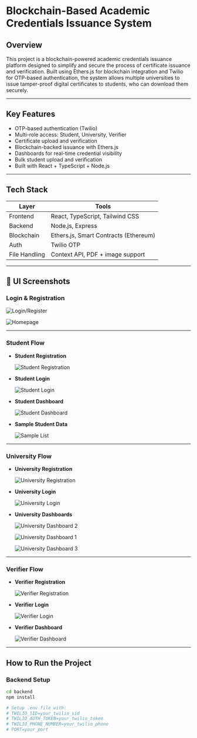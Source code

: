 # Blockchain-Based Academic Credentials Issuance System

## Overview

This project is a blockchain-powered academic credentials issuance platform designed to simplify and secure the process of certificate issuance and verification. Built using Ethers.js for blockchain integration and Twilio for OTP-based authentication, the system allows multiple universities to issue tamper-proof digital certificates to students, who can download them securely.

---

## Key Features

- OTP-based authentication (Twilio)
- Multi-role access: Student, University, Verifier
- Certificate upload and verification
- Blockchain-backed issuance with Ethers.js
- Dashboards for real-time credential visibility
- Bulk student upload and verification
- Built with React + TypeScript + Node.js

---

## Tech Stack

| Layer        | Tools                                |
|--------------|---------------------------------------|
| Frontend     | React, TypeScript, Tailwind CSS       |
| Backend      | Node.js, Express                      |
| Blockchain   | Ethers.js, Smart Contracts (Ethereum) |
| Auth         | Twilio OTP                            |
| File Handling| Context API, PDF + image support      |

---

## 📸 UI Screenshots

### Login & Registration  

 ![Login/Register](src/Images/outputs/2-Login-Register-Page.png)
 
 ![Homepage](src/Images/outputs/1-Homepage.png)

---

### Student Flow  

- **Student Registration**
  
  ![Student Registration](src/Images/outputs/3-Student-Registration.png)
  
- **Student Login**
  
  ![Student Login](src/Images/outputs/4-Student-Login.png)

- **Student Dashboard**
  
  ![Student Dashboard](src/Images/outputs/5-Student-Dashboard.png)

- **Sample Student Data**
  
  ![Sample List](src/Images/outputs/12-Sample-Students-List.png)

---

### University Flow  
- **University Registration**
  
  ![University Registration](src/Images/outputs/5-University-Registration.png)

- **University Login**
  
  ![University Login](src/Images/outputs/6-University-Login.png)

- **University Dashboards**
  
  ![University Dashboard 2](src/Images/outputs/8-University-Dashboard-2.png)

  ![University Dashboard 1](src/Images/outputs/7-University-Dashboard-1.png)
  
  ![University Dashboard 3](src/Images/outputs/9-University-Dashboard-3.png)

---

### Verifier Flow  
- **Verifier Registration**
  
  ![Verifier Registration](src/Images/outputs/9-Verifier-Registration.png)

- **Verifier Login**
  
  ![Verifier Login](src/Images/outputs/10-Verifier-Login-Page.png)

- **Verifier Dashboard**
  
  ![Verifier Dashboard](src/Images/outputs/11-Verifier-Dashboard.png)

---

## How to Run the Project

### Backend Setup

```bash
cd backend
npm install

# Setup .env file with:
# TWILIO_SID=your_twilio_sid
# TWILIO_AUTH_TOKEN=your_twilio_token
# TWILIO_PHONE_NUMBER=your_twilio_phone
# PORT=your_port
```


